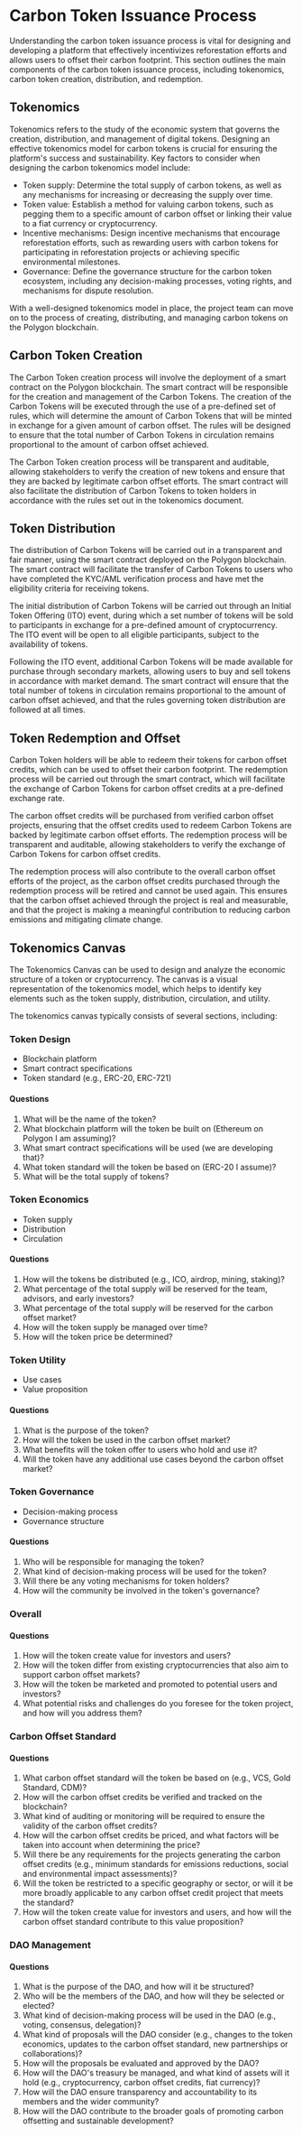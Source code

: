 # Carbon Token Issuance Process

Understanding the carbon token issuance process is vital for designing and developing a platform that effectively incentivizes reforestation efforts and allows users to offset their carbon footprint. This section outlines the main components of the carbon token issuance process, including tokenomics, carbon token creation, distribution, and redemption.

## Tokenomics

Tokenomics refers to the study of the economic system that governs the creation, distribution, and management of digital tokens. Designing an effective tokenomics model for carbon tokens is crucial for ensuring the platform's success and sustainability. Key factors to consider when designing the carbon tokenomics model include:

-   Token supply: Determine the total supply of carbon tokens, as well as any mechanisms for increasing or decreasing the supply over time.
-   Token value: Establish a method for valuing carbon tokens, such as pegging them to a specific amount of carbon offset or linking their value to a fiat currency or cryptocurrency.
-   Incentive mechanisms: Design incentive mechanisms that encourage reforestation efforts, such as rewarding users with carbon tokens for participating in reforestation projects or achieving specific environmental milestones.
-   Governance: Define the governance structure for the carbon token ecosystem, including any decision-making processes, voting rights, and mechanisms for dispute resolution.

With a well-designed tokenomics model in place, the project team can move on to the process of creating, distributing, and managing carbon tokens on the Polygon blockchain.

## Carbon Token Creation

The Carbon Token creation process will involve the deployment of a smart contract on the Polygon blockchain. The smart contract will be responsible for the creation and management of the Carbon Tokens. The creation of the Carbon Tokens will be executed through the use of a pre-defined set of rules, which will determine the amount of Carbon Tokens that will be minted in exchange for a given amount of carbon offset. The rules will be designed to ensure that the total number of Carbon Tokens in circulation remains proportional to the amount of carbon offset achieved.

The Carbon Token creation process will be transparent and auditable, allowing stakeholders to verify the creation of new tokens and ensure that they are backed by legitimate carbon offset efforts. The smart contract will also facilitate the distribution of Carbon Tokens to token holders in accordance with the rules set out in the tokenomics document.

## Token Distribution

The distribution of Carbon Tokens will be carried out in a transparent and fair manner, using the smart contract deployed on the Polygon blockchain. The smart contract will facilitate the transfer of Carbon Tokens to users who have completed the KYC/AML verification process and have met the eligibility criteria for receiving tokens.

The initial distribution of Carbon Tokens will be carried out through an Initial Token Offering (ITO) event, during which a set number of tokens will be sold to participants in exchange for a pre-defined amount of cryptocurrency. The ITO event will be open to all eligible participants, subject to the availability of tokens.

Following the ITO event, additional Carbon Tokens will be made available for purchase through secondary markets, allowing users to buy and sell tokens in accordance with market demand. The smart contract will ensure that the total number of tokens in circulation remains proportional to the amount of carbon offset achieved, and that the rules governing token distribution are followed at all times.

## Token Redemption and Offset

Carbon Token holders will be able to redeem their tokens for carbon offset credits, which can be used to offset their carbon footprint. The redemption process will be carried out through the smart contract, which will facilitate the exchange of Carbon Tokens for carbon offset credits at a pre-defined exchange rate.

The carbon offset credits will be purchased from verified carbon offset projects, ensuring that the offset credits used to redeem Carbon Tokens are backed by legitimate carbon offset efforts. The redemption process will be transparent and auditable, allowing stakeholders to verify the exchange of Carbon Tokens for carbon offset credits.

The redemption process will also contribute to the overall carbon offset efforts of the project, as the carbon offset credits purchased through the redemption process will be retired and cannot be used again. This ensures that the carbon offset achieved through the project is real and measurable, and that the project is making a meaningful contribution to reducing carbon emissions and mitigating climate change.

## Tokenomics Canvas

The Tokenomics Canvas can be used to design and analyze the economic structure of a token or cryptocurrency. The canvas is a visual representation of the tokenomics model, which helps to identify key elements such as the token supply, distribution, circulation, and utility.

The tokenomics canvas typically consists of several sections, including:

### Token Design

- Blockchain platform
- Smart contract specifications
- Token standard (e.g., ERC-20, ERC-721)

####  Questions

1. What will be the name of the token?
2. What blockchain platform will the token be built on (Ethereum on Polygon I am assuming)?
3. What smart contract specifications will be used (we are developing that)?
4. What token standard will the token be based on (ERC-20 I assume)?
5. What will be the total supply of tokens?

### Token Economics

- Token supply
- Distribution
- Circulation

#### Questions

1. How will the tokens be distributed (e.g., ICO, airdrop, mining, staking)?
2. What percentage of the total supply will be reserved for the team, advisors, and early investors?
3. What percentage of the total supply will be reserved for the carbon offset market?
4. How will the token supply be managed over time?
5. How will the token price be determined?

### Token Utility

- Use cases
- Value proposition

#### Questions

1. What is the purpose of the token?
2. How will the token be used in the carbon offset market?
3. What benefits will the token offer to users who hold and use it?
4. Will the token have any additional use cases beyond the carbon offset market?

### Token Governance

- Decision-making process
- Governance structure

#### Questions

1. Who will be responsible for managing the token?
2. What kind of decision-making process will be used for the token?
3. Will there be any voting mechanisms for token holders?
4. How will the community be involved in the token's governance?

### Overall

#### Questions

1. How will the token create value for investors and users?
2. How will the token differ from existing cryptocurrencies that also aim to support carbon offset markets?
3. How will the token be marketed and promoted to potential users and investors?
4. What potential risks and challenges do you foresee for the token project, and how will you address them?
### Carbon Offset Standard

#### Questions

1. What carbon offset standard will the token be based on (e.g., VCS, Gold Standard, CDM)?
2. How will the carbon offset credits be verified and tracked on the blockchain?
3. What kind of auditing or monitoring will be required to ensure the validity of the carbon offset credits?
4. How will the carbon offset credits be priced, and what factors will be taken into account when determining the price?
5. Will there be any requirements for the projects generating the carbon offset credits (e.g., minimum standards for emissions reductions, social and environmental impact assessments)?
6. Will the token be restricted to a specific geography or sector, or will it be more broadly applicable to any carbon offset credit project that meets the standard?
7. How will the token create value for investors and users, and how will the carbon offset standard contribute to this value proposition?

### DAO Management

#### Questions

1. What is the purpose of the DAO, and how will it be structured?
2. Who will be the members of the DAO, and how will they be selected or elected?
3. What kind of decision-making process will be used in the DAO (e.g., voting, consensus, delegation)?
4. What kind of proposals will the DAO consider (e.g., changes to the token economics, updates to the carbon offset standard, new partnerships or collaborations)?
5. How will the proposals be evaluated and approved by the DAO?
6. How will the DAO's treasury be managed, and what kind of assets will it hold (e.g., cryptocurrency, carbon offset credits, fiat currency)?
7. How will the DAO ensure transparency and accountability to its members and the wider community?
8. How will the DAO contribute to the broader goals of promoting carbon offsetting and sustainable development?

